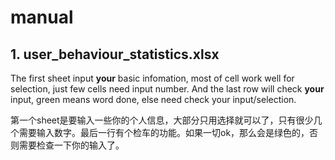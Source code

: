 # manual

## 1. user_behaviour_statistics.xlsx

The first sheet input **your** basic infomation, most of cell work well for selection, just few cells need input number. And the last row will check **your** input, green means word done, else need check your input/selection.

第一个sheet是要输入一些你的个人信息，大部分只用选择就可以了，只有很少几个需要输入数字。最后一行有个检车的功能。如果一切ok，那么会是绿色的，否则需要检查一下你的输入了。